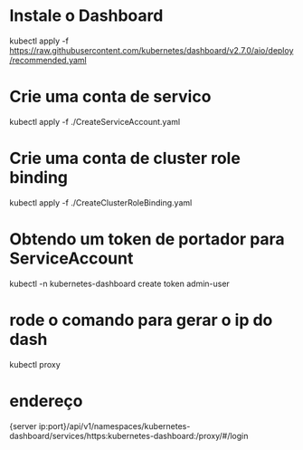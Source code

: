 # Instale o Dashboard
  kubectl apply -f https://raw.githubusercontent.com/kubernetes/dashboard/v2.7.0/aio/deploy/recommended.yaml
  <!-- kubectl delete -f https://raw.githubusercontent.com/kubernetes/dashboard/v2.7.0/aio/deploy/recommended.yaml -->


# Crie uma conta de servico
  kubectl apply -f ./CreateServiceAccount.yaml

# Crie uma conta de cluster role binding
  kubectl apply -f ./CreateClusterRoleBinding.yaml



# Obtendo um token de portador para ServiceAccount

kubectl -n kubernetes-dashboard create token admin-user


# rode o comando para gerar o ip do dash
  kubectl proxy

# endereço

{server ip:port}/api/v1/namespaces/kubernetes-dashboard/services/https:kubernetes-dashboard:/proxy/#/login